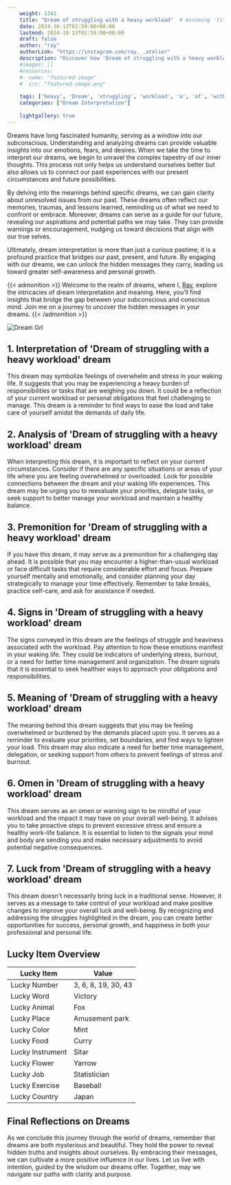 ```yaml
---
    weight: 1341
    title: "Dream of struggling with a heavy workload"  # Assuming 'title' column exists
    date: 2024-10-13T02:59:00+08:00
    lastmod: 2024-10-13T02:59:00+08:00
    draft: false
    author: "ray"
    authorLink: "https://instagram.com/ray._.atelier"
    description: "Discover how 'Dream of struggling with a heavy workload' can interpret your future and uncover its significant meanings in your life."
    #images: []
    #resources:
    #- name: "featured-image"
    #  src: "featured-image.png"
    
    tags: ['heavy', 'Dream', 'struggling', 'workload', 'a', 'of', 'with']
    categories: ["Dream Interpretation"]
    
    lightgallery: true
---
```

    
Dreams have long fascinated humanity, serving as a window into our subconscious. Understanding and analyzing dreams can provide valuable insights into our emotions, fears, and desires. When we take the time to interpret our dreams, we begin to unravel the complex tapestry of our inner thoughts. This process not only helps us understand ourselves better but also allows us to connect our past experiences with our present circumstances and future possibilities.

By delving into the meanings behind specific dreams, we can gain clarity about unresolved issues from our past. These dreams often reflect our memories, traumas, and lessons learned, reminding us of what we need to confront or embrace. Moreover, dreams can serve as a guide for our future, revealing our aspirations and potential paths we may take. They can provide warnings or encouragement, nudging us toward decisions that align with our true selves.

Ultimately, dream interpretation is more than just a curious pastime; it is a profound practice that bridges our past, present, and future. By engaging with our dreams, we can unlock the hidden messages they carry, leading us toward greater self-awareness and personal growth.

{{< admonition >}}
Welcome to the realm of dreams, where I, [Ray](https://instagram.com/ray._.atelier), explore the intricacies of dream interpretation and meaning. Here, you’ll find insights that bridge the gap between your subconscious and conscious mind. Join me on a journey to uncover the hidden messages in your dreams.
{{< /admonition >}}

![Dream Grl](https://cdn.pixabay.com/photo/2017/11/02/03/35/gothic-2910057_1280.jpg "Dream Grl")

## 1. Interpretation of 'Dream of struggling with a heavy workload' dream
 This dream may symbolize feelings of overwhelm and stress in your waking life. It suggests that you may be experiencing a heavy burden of responsibilities or tasks that are weighing you down. It could be a reflection of your current workload or personal obligations that feel challenging to manage. This dream is a reminder to find ways to ease the load and take care of yourself amidst the demands of daily life.

## 2. Analysis of 'Dream of struggling with a heavy workload' dream
 When interpreting this dream, it is important to reflect on your current circumstances. Consider if there are any specific situations or areas of your life where you are feeling overwhelmed or overloaded. Look for possible connections between the dream and your waking life experiences. This dream may be urging you to reevaluate your priorities, delegate tasks, or seek support to better manage your workload and maintain a healthy balance.

## 3. Premonition for 'Dream of struggling with a heavy workload' dream
 If you have this dream, it may serve as a premonition for a challenging day ahead. It is possible that you may encounter a higher-than-usual workload or face difficult tasks that require considerable effort and focus. Prepare yourself mentally and emotionally, and consider planning your day strategically to manage your time effectively. Remember to take breaks, practice self-care, and ask for assistance if needed.

## 4. Signs in 'Dream of struggling with a heavy workload' dream
 The signs conveyed in this dream are the feelings of struggle and heaviness associated with the workload. Pay attention to how these emotions manifest in your waking life. They could be indicators of underlying stress, burnout, or a need for better time management and organization. The dream signals that it is essential to seek healthier ways to approach your obligations and responsibilities.

## 5. Meaning of 'Dream of struggling with a heavy workload' dream
 The meaning behind this dream suggests that you may be feeling overwhelmed or burdened by the demands placed upon you. It serves as a reminder to evaluate your priorities, set boundaries, and find ways to lighten your load. This dream may also indicate a need for better time management, delegation, or seeking support from others to prevent feelings of stress and burnout.

## 6. Omen in 'Dream of struggling with a heavy workload' dream
 This dream serves as an omen or warning sign to be mindful of your workload and the impact it may have on your overall well-being. It advises you to take proactive steps to prevent excessive stress and ensure a healthy work-life balance. It is essential to listen to the signals your mind and body are sending you and make necessary adjustments to avoid potential negative consequences.

## 7. Luck from 'Dream of struggling with a heavy workload' dream
 This dream doesn't necessarily bring luck in a traditional sense. However, it serves as a message to take control of your workload and make positive changes to improve your overall luck and well-being. By recognizing and addressing the struggles highlighted in the dream, you can create better opportunities for success, personal growth, and happiness in both your professional and personal life.

## Lucky Item Overview
| Lucky Item          | Value              |
|---------------|--------------------|
| Lucky Number        | 3, 6, 8, 19, 30, 43  |
| Lucky Word          | Victory |
| Lucky Animal        | Fox |
| Lucky Place         | Amusement park     |
| Lucky Color         | Mint     |
| Lucky Food          | Curry      |
| Lucky Instrument    | Sitar |
| Lucky Flower        | Yarrow    |
| Lucky Job           | Statistician       |
| Lucky Exercise      | Baseball  |
| Lucky Country       | Japan    |


##  Final Reflections on Dreams

As we conclude this journey through the world of dreams, remember that dreams are both mysterious and beautiful. They hold the power to reveal hidden truths and insights about ourselves. By embracing their messages, we can cultivate a more positive influence in our lives. Let us live with intention, guided by the wisdom our dreams offer. Together, may we navigate our paths with clarity and purpose.
